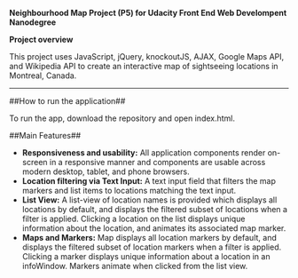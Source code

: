 **Neighbourhood Map Project (P5) for Udacity Front End Web Develompent Nanodegree**

**Project overview**

This project uses JavaScript, jQuery, knockoutJS, AJAX, Google Maps API, and Wikipedia API to create an interactive map of sightseeing locations in Montreal, Canada.
______________________________________

##How to run the application##

To run the app, download the repository and open index.html.


##Main Features##

* **Responsiveness and usability:** All application components render on-screen in a responsive manner and components are usable across modern desktop, tablet, and phone browsers.
* **Location filtering via Text Input:** A text input field that filters the map markers and list items to locations matching the text input.
* **List View:** A list-view of location names is provided which displays all locations by default, and displays the filtered subset of locations when a filter is applied. Clicking a location on the list displays unique information about the location, and animates its associated map marker.
* **Maps and Markers:** Map displays all location markers by default, and displays the filtered subset of location markers when a filter is applied. Clicking a marker displays unique information about a location in an infoWindow. Markers animate when clicked from the list view.




